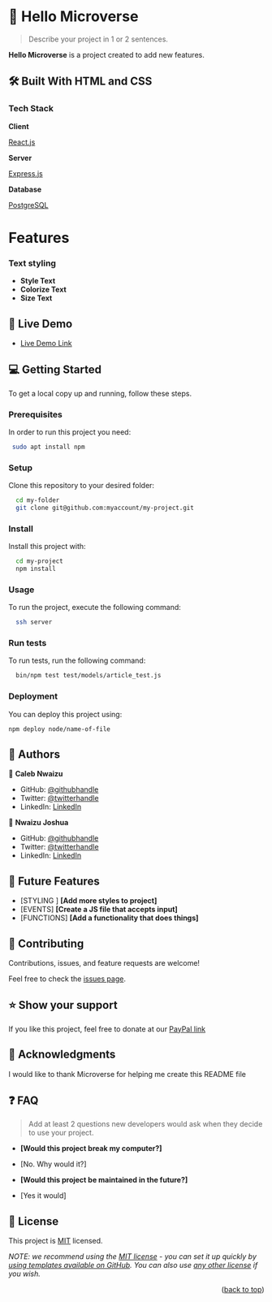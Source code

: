 

# 📖 Hello Microverse 


> Describe your project in 1 or 2 sentences.

**Hello Microverse** is a project created to add new features.

## 🛠 Built With HTML and CSS

### Tech Stack



 **Client**

   [React.js](https://reactjs.org/)



  **Server**

  [Express.js](https://expressjs.com/)


**Database**

   [PostgreSQL](https://www.postgresql.org/)

# Features

### Text styling


- **Style Text**
- **Colorize Text**
- **Size Text**




## 🚀 Live Demo


- [Live Demo Link](https://calebchris000.github.io/Hello-World/)



## 💻 Getting Started



To get a local copy up and running, follow these steps.

### Prerequisites

In order to run this project you need:


```sh
 sudo apt install npm
```

### Setup

Clone this repository to your desired folder:



```sh
  cd my-folder
  git clone git@github.com:myaccount/my-project.git
```

### Install

Install this project with: 



```sh
  cd my-project
  npm install
```


### Usage

To run the project, execute the following command:


```sh
  ssh server
```


### Run tests

To run tests, run the following command:


```sh
  bin/npm test test/models/article_test.js
```


### Deployment

You can deploy this project using:


```sh
npm deploy node/name-of-file
```


## 👥 Authors



👤 **Caleb Nwaizu**

- GitHub: [@githubhandle](https://github.com/githubhandle)
- Twitter: [@twitterhandle](https://twitter.com/twitterhandle)
- LinkedIn: [LinkedIn](https://linkedin.com/in/linkedinhandle)

👤 **Nwaizu Joshua**

- GitHub: [@githubhandle](https://github.com/githubhandle)
- Twitter: [@twitterhandle](https://twitter.com/twitterhandle)
- LinkedIn: [LinkedIn](https://linkedin.com/in/linkedinhandle)




## 🔭 Future Features



- [STYLING ] **[Add more styles to project]**
- [EVENTS] **[Create a JS file that accepts input]**
- [FUNCTIONS] **[Add a functionality that does things]**



## 🤝 Contributing

Contributions, issues, and feature requests are welcome!

Feel free to check the [issues page](../../issues/).




## ⭐️ Show your support



If you like this project, feel free to donate at our [PayPal link](paypal.com)



## 🙏 Acknowledgments



I would like to thank Microverse for helping me create this README file



## ❓ FAQ

> Add at least 2 questions new developers would ask when they decide to use your project.

- **[Would this project break my computer?]**

 - [No. Why would it?]

- **[Would this project be maintained in the future?]**

 - [Yes it would]



## 📝 License

This project is [MIT](./LICENSE) licensed.

_NOTE: we recommend using the [MIT license](https://choosealicense.com/licenses/mit/) - you can set it up quickly by [using templates available on GitHub](https://docs.github.com/en/communities/setting-up-your-project-for-healthy-contributions/adding-a-license-to-a-repository). You can also use [any other license](https://choosealicense.com/licenses/) if you wish._

<p align="right">(<a href="#readme-top">back to top</a>)</p>

